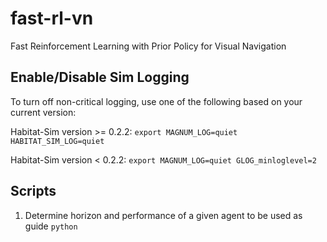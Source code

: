 # fast-rl-vn
Fast Reinforcement Learning with Prior Policy for Visual Navigation

## Enable/Disable Sim Logging
To turn off non-critical logging, use one of the following based on your current version:

Habitat-Sim version >= 0.2.2:
`export MAGNUM_LOG=quiet HABITAT_SIM_LOG=quiet`

Habitat-Sim version < 0.2.2:
`export MAGNUM_LOG=quiet GLOG_minloglevel=2`


## Scripts
1. Determine horizon and performance of a given agent to be used as guide
`python `

